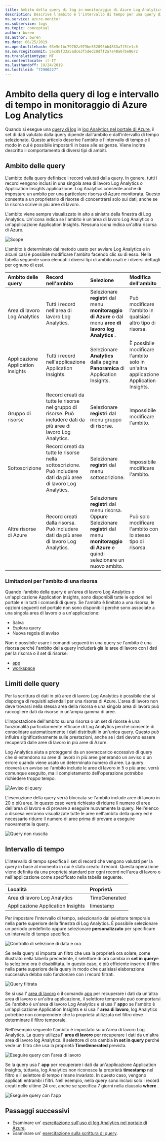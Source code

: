 ```yaml
---
title: Ambito della query di log in monitoraggio di Azure Log Analytics | Microsoft Docs
description: Descrive l'ambito e l'intervallo di tempo per una query di log in monitoraggio di Azure Log Analytics.
ms.service: azure-monitor
ms.subservice: logs
ms.topic: conceptual
author: bwren
ms.author: bwren
ms.date: 06/25/2019
ms.openlocfilehash: 03e5e1bc79702a979be352095bb4833a7f5fe1c6
ms.sourcegitcommit: 5acd8f33a5adce3f5ded20dff2a7a48a07be8672
ms.translationtype: MT
ms.contentlocale: it-IT
ms.lasthandoff: 10/24/2019
ms.locfileid: "72900227"
---
```

# <a name="log-query-scope-and-time-range-in-azure-monitor-log-analytics"></a>Ambito della query di log e intervallo di tempo in monitoraggio di Azure Log Analytics
Quando si esegue una [query di log](log-query-overview.md) in [log Analytics nel portale di Azure](get-started-portal.md), il set di dati valutato dalla query dipende dall'ambito e dall'intervallo di tempo selezionato. Questo articolo descrive l'ambito e l'intervallo di tempo e il modo in cui è possibile impostarli in base alle esigenze. Viene inoltre descritto il comportamento di diversi tipi di ambiti.


## <a name="query-scope"></a>Ambito delle query
L'ambito della query definisce i record valutati dalla query. In genere, tutti i record vengono inclusi in una singola area di lavoro Log Analytics o Application Insights applicazione. Log Analytics consente anche di impostare un ambito per una particolare risorsa di Azure monitorata. Questo consente a un proprietario di risorse di concentrarsi solo sui dati, anche se la risorsa scrive in più aree di lavoro.

L'ambito viene sempre visualizzato in alto a sinistra della finestra di Log Analytics. Un'icona indica se l'ambito è un'area di lavoro Log Analytics o un'applicazione Application Insights. Nessuna icona indica un'altra risorsa di Azure.

![Scope](media/scope/scope.png)

L'ambito è determinato dal metodo usato per avviare Log Analytics e in alcuni casi è possibile modificare l'ambito facendo clic su di esso. Nella tabella seguente sono elencati i diversi tipi di ambito usati e i diversi dettagli per ognuno di essi.

| Ambito delle query | Record nell'ambito | Selezione | Modifica dell'ambito |
|:---|:---|:---|:---|
| Area di lavoro Log Analytics | Tutti i record nell'area di lavoro Log Analytics. | Selezionare **registri** dal menu **monitoraggio di Azure** o dal menu **aree di lavoro log Analytics** .  | Può modificare l'ambito in qualsiasi altro tipo di risorsa. |
| Applicazione Application Insights | Tutti i record nell'applicazione Application Insights. | Selezionare **Analytics** dalla pagina **Panoramica** di Application Insights. | È possibile modificare l'ambito solo in un'altra applicazione Application Insights. |
| Gruppo di risorse | Record creati da tutte le risorse nel gruppo di risorse. Può includere dati da più aree di lavoro Log Analytics. | Selezionare **registri** dal menu gruppo di risorse. | Impossibile modificare l'ambito.|
| Sottoscrizione | Record creati da tutte le risorse nella sottoscrizione. Può includere dati da più aree di lavoro Log Analytics. | Selezionare **registri** dal menu sottoscrizione.   | Impossibile modificare l'ambito. |
| Altre risorse di Azure | Record creati dalla risorsa. Può includere dati da più aree di lavoro Log Analytics.  | Selezionare **registri** dal menu risorsa.<br>Oppure<br>Selezionare **registri** dal menu **monitoraggio di Azure** e quindi selezionare un nuovo ambito. | Può solo modificare l'ambito con lo stesso tipo di risorsa. |

### <a name="limitations-when-scoped-to-a-resource"></a>Limitazioni per l'ambito di una risorsa

Quando l'ambito della query è un'area di lavoro Log Analytics o un'applicazione Application Insights, sono disponibili tutte le opzioni nel portale e in tutti i comandi di query. Se l'ambito è limitato a una risorsa, le opzioni seguenti nel portale non sono disponibili perché sono associate a una singola area di lavoro o a un'applicazione:

- Salva
- Esplora query
- Nuova regola di avviso

Non è possibile usare i comandi seguenti in una query se l'ambito è una risorsa perché l'ambito della query includerà già le aree di lavoro con i dati per la risorsa o il set di risorse:

- [app](app-expression.md)
- [workspace](workspace-expression.md)
 

## <a name="query-limits"></a>Limiti delle query
Per la scrittura di dati in più aree di lavoro Log Analytics è possibile che si disponga di requisiti aziendali per una risorsa di Azure. L'area di lavoro non deve trovarsi nella stessa area della risorsa e una singola area di lavoro può raccogliere dati da risorse in un'ampia gamma di aree.  

L'impostazione dell'ambito su una risorsa o un set di risorse è una funzionalità particolarmente efficace di Log Analytics perché consente di consolidare automaticamente i dati distribuiti in un'unica query. Questo può influire significativamente sulle prestazioni, anche se i dati devono essere recuperati dalle aree di lavoro in più aree di Azure.

Log Analytics aiuta a proteggersi da un sovraccarico eccessivo di query che si estendono su aree di lavoro in più aree generando un avviso o un errore quando viene usato un determinato numero di aree. La query riceverà un avviso se l'ambito include le aree di lavoro in 5 o più aree. verrà comunque eseguito, ma il completamento dell'operazione potrebbe richiedere troppo tempo.

![Avviso di query](media/scope/query-warning.png)

L'esecuzione della query verrà bloccata se l'ambito include aree di lavoro in 20 o più aree. In questo caso verrà richiesto di ridurre il numero di aree dell'area di lavoro e di provare a eseguire nuovamente la query. Nell'elenco a discesa verranno visualizzate tutte le aree nell'ambito della query ed è necessario ridurre il numero di aree prima di provare a eseguire nuovamente la query.

![Query non riuscita](media/scope/query-failed.png)


## <a name="time-range"></a>Intervallo di tempo
L'intervallo di tempo specifica il set di record che vengono valutati per la query in base al momento in cui è stato creato il record. Questa operazione viene definita da una proprietà standard per ogni record nell'area di lavoro o nell'applicazione come specificato nella tabella seguente.

| Località | Proprietà |
|:---|:---|
| Area di lavoro Log Analytics          | TimeGenerated |
| Applicazione Application Insights | timestamp     |

Per impostare l'intervallo di tempo, selezionarlo dal selettore temporale nella parte superiore della finestra di Log Analytics.  È possibile selezionare un periodo predefinito oppure selezionare **personalizzato** per specificare un intervallo di tempo specifico.

![Controllo di selezione di data e ora](media/scope/time-picker.png)

Se nella query si imposta un filtro che usa la proprietà ora solare, come illustrato nella tabella precedente, il selettore di ora cambia in **set in query**e la selezione ora è disabilitata. In questo caso, è più efficiente inserire il filtro nella parte superiore della query in modo che qualsiasi elaborazione successiva debba solo funzionare con i record filtrati.

![Query filtrata](media/scope/query-filtered.png)

Se si usa l' [area di lavoro](workspace-expression.md) o il comando [app](app-expression.md) per recuperare i dati da un'altra area di lavoro o un'altra applicazione, il selettore temporale può comportarsi Se l'ambito è un'area di lavoro Log Analytics e si usa l' **app**o se l'ambito è un'applicazione Application Insights e si usa l' **area di lavoro**, log Analytics potrebbe non comprendere che la proprietà utilizzata nel filtro deve determinare il filtro temporale.

Nell'esempio seguente l'ambito è impostato su un'area di lavoro Log Analytics.  La query utilizza l' **area di lavoro** per recuperare i dati da un'altra area di lavoro log Analytics. Il selettore di ora cambia **in set in query** perché vede un filtro che usa la proprietà **TimeGenerated** prevista.

![Eseguire query con l'area di lavoro](media/scope/query-workspace.png)

Se la query usa l' **app** per recuperare i dati da un'applicazione Application Insights, tuttavia, log Analytics non riconosce la proprietà **timestamp** nel filtro e il selettore di tempo rimane invariato. In questo caso, vengono applicati entrambi i filtri. Nell'esempio, nella query sono inclusi solo i record creati nelle ultime 24 ore, anche se specifica 7 giorni nella clausola **where** .

![Eseguire query con l'app](media/scope/query-app.png)

## <a name="next-steps"></a>Passaggi successivi

- Esaminare un' [esercitazione sull'uso di log Analytics nel portale di Azure](get-started-portal.md).
- Esaminare un' [esercitazione sulla scrittura di query](get-started-queries.md).